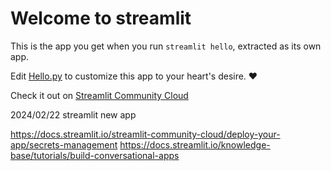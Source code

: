 # Welcome to streamlit

This is the app you get when you run `streamlit hello`, extracted as its own app.

Edit [Hello.py](./Hello.py) to customize this app to your heart's desire. ❤️

Check it out on [Streamlit Community Cloud](https://st-hello-app.streamlit.app/)



2024/02/22 streamlit new app

https://docs.streamlit.io/streamlit-community-cloud/deploy-your-app/secrets-management
https://docs.streamlit.io/knowledge-base/tutorials/build-conversational-apps
